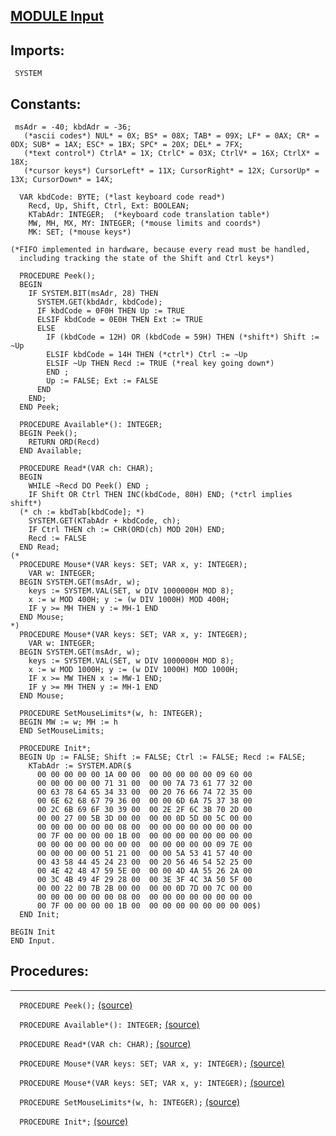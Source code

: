
## [MODULE Input](https://github.com/io-core/Oberon/blob/main/Input.Mod)

  ## Imports:
` SYSTEM`

  ## Constants:
```
 msAdr = -40; kbdAdr = -36;
   (*ascii codes*) NUL* = 0X; BS* = 08X; TAB* = 09X; LF* = 0AX; CR* = 0DX; SUB* = 1AX; ESC* = 1BX; SPC* = 20X; DEL* = 7FX;
   (*text control*) CtrlA* = 1X; CtrlC* = 03X; CtrlV* = 16X; CtrlX* = 18X;
   (*cursor keys*) CursorLeft* = 11X; CursorRight* = 12X; CursorUp* = 13X; CursorDown* = 14X;

  VAR kbdCode: BYTE; (*last keyboard code read*)
    Recd, Up, Shift, Ctrl, Ext: BOOLEAN;
    KTabAdr: INTEGER;  (*keyboard code translation table*)
    MW, MH, MX, MY: INTEGER; (*mouse limits and coords*)
    MK: SET; (*mouse keys*)

(*FIFO implemented in hardware, because every read must be handled,
  including tracking the state of the Shift and Ctrl keys*)
  
  PROCEDURE Peek();
  BEGIN
    IF SYSTEM.BIT(msAdr, 28) THEN
      SYSTEM.GET(kbdAdr, kbdCode);
      IF kbdCode = 0F0H THEN Up := TRUE
      ELSIF kbdCode = 0E0H THEN Ext := TRUE
      ELSE
        IF (kbdCode = 12H) OR (kbdCode = 59H) THEN (*shift*) Shift := ~Up
        ELSIF kbdCode = 14H THEN (*ctrl*) Ctrl := ~Up
        ELSIF ~Up THEN Recd := TRUE (*real key going down*)
        END ;
        Up := FALSE; Ext := FALSE
      END
    END;
  END Peek;

  PROCEDURE Available*(): INTEGER;
  BEGIN Peek();
    RETURN ORD(Recd)
  END Available;

  PROCEDURE Read*(VAR ch: CHAR);
  BEGIN
    WHILE ~Recd DO Peek() END ;
    IF Shift OR Ctrl THEN INC(kbdCode, 80H) END; (*ctrl implies shift*)
  (* ch := kbdTab[kbdCode]; *)
    SYSTEM.GET(KTabAdr + kbdCode, ch);
    IF Ctrl THEN ch := CHR(ORD(ch) MOD 20H) END;
    Recd := FALSE
  END Read;
(*
  PROCEDURE Mouse*(VAR keys: SET; VAR x, y: INTEGER);
    VAR w: INTEGER;
  BEGIN SYSTEM.GET(msAdr, w);
    keys := SYSTEM.VAL(SET, w DIV 1000000H MOD 8);
    x := w MOD 400H; y := (w DIV 1000H) MOD 400H;
    IF y >= MH THEN y := MH-1 END
  END Mouse;
*)
  PROCEDURE Mouse*(VAR keys: SET; VAR x, y: INTEGER);
    VAR w: INTEGER;
  BEGIN SYSTEM.GET(msAdr, w);
    keys := SYSTEM.VAL(SET, w DIV 1000000H MOD 8);
    x := w MOD 1000H; y := (w DIV 1000H) MOD 1000H;
    IF x >= MW THEN x := MW-1 END;
    IF y >= MH THEN y := MH-1 END
  END Mouse;

  PROCEDURE SetMouseLimits*(w, h: INTEGER);
  BEGIN MW := w; MH := h
  END SetMouseLimits;

  PROCEDURE Init*;
  BEGIN Up := FALSE; Shift := FALSE; Ctrl := FALSE; Recd := FALSE;
    KTabAdr := SYSTEM.ADR($
      00 00 00 00 00 1A 00 00  00 00 00 00 00 09 60 00
      00 00 00 00 00 71 31 00  00 00 7A 73 61 77 32 00
      00 63 78 64 65 34 33 00  00 20 76 66 74 72 35 00
      00 6E 62 68 67 79 36 00  00 00 6D 6A 75 37 38 00
      00 2C 6B 69 6F 30 39 00  00 2E 2F 6C 3B 70 2D 00
      00 00 27 00 5B 3D 00 00  00 00 0D 5D 00 5C 00 00
      00 00 00 00 00 00 08 00  00 00 00 00 00 00 00 00
      00 7F 00 00 00 00 1B 00  00 00 00 00 00 00 00 00
      00 00 00 00 00 00 00 00  00 00 00 00 00 09 7E 00
      00 00 00 00 00 51 21 00  00 00 5A 53 41 57 40 00
      00 43 58 44 45 24 23 00  00 20 56 46 54 52 25 00
      00 4E 42 48 47 59 5E 00  00 00 4D 4A 55 26 2A 00
      00 3C 4B 49 4F 29 28 00  00 3E 3F 4C 3A 50 5F 00
      00 00 22 00 7B 2B 00 00  00 00 0D 7D 00 7C 00 00
      00 00 00 00 00 00 08 00  00 00 00 00 00 00 00 00
      00 7F 00 00 00 00 1B 00  00 00 00 00 00 00 00 00$)
  END Init;

BEGIN Init
END Input.
```
## Procedures:
---

`  PROCEDURE Peek();` [(source)](https://github.com/io-core/Oberon/blob/main/Input.Mod#L25)


`  PROCEDURE Available*(): INTEGER;` [(source)](https://github.com/io-core/Oberon/blob/main/Input.Mod#L41)


`  PROCEDURE Read*(VAR ch: CHAR);` [(source)](https://github.com/io-core/Oberon/blob/main/Input.Mod#L46)


`  PROCEDURE Mouse*(VAR keys: SET; VAR x, y: INTEGER);` [(source)](https://github.com/io-core/Oberon/blob/main/Input.Mod#L56)


`  PROCEDURE Mouse*(VAR keys: SET; VAR x, y: INTEGER);` [(source)](https://github.com/io-core/Oberon/blob/main/Input.Mod#L64)


`  PROCEDURE SetMouseLimits*(w, h: INTEGER);` [(source)](https://github.com/io-core/Oberon/blob/main/Input.Mod#L73)


`  PROCEDURE Init*;` [(source)](https://github.com/io-core/Oberon/blob/main/Input.Mod#L77)

